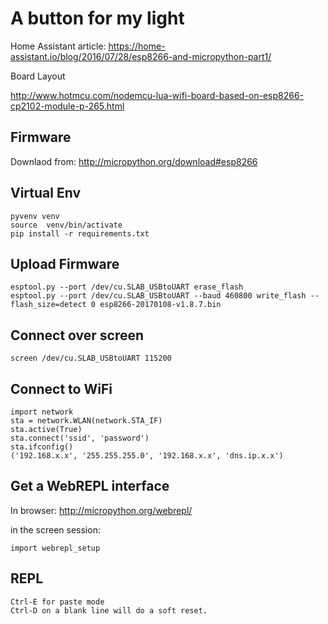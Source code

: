 # A button for my light

Home Assistant article:
https://home-assistant.io/blog/2016/07/28/esp8266-and-micropython-part1/

Board Layout

http://www.hotmcu.com/nodemcu-lua-wifi-board-based-on-esp8266-cp2102-module-p-265.html

## Firmware

Downlaod from: http://micropython.org/download#esp8266

## Virtual Env

```
pyvenv venv
source  venv/bin/activate
pip install -r requirements.txt
```

## Upload Firmware

```
esptool.py --port /dev/cu.SLAB_USBtoUART erase_flash
esptool.py --port /dev/cu.SLAB_USBtoUART --baud 460800 write_flash --flash_size=detect 0 esp8266-20170108-v1.8.7.bin
```

## Connect over screen

```
screen /dev/cu.SLAB_USBtoUART 115200
```


## Connect to WiFi

```
import network
sta = network.WLAN(network.STA_IF)
sta.active(True)
sta.connect('ssid', 'password')
sta.ifconfig()
('192.168.x.x', '255.255.255.0', '192.168.x.x', 'dns.ip.x.x')
```

## Get a WebREPL interface

In browser: http://micropython.org/webrepl/

in the screen session:

```
import webrepl_setup
```

## REPL

```
Ctrl-E for paste mode
Ctrl-D on a blank line will do a soft reset.
```



